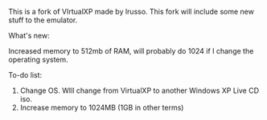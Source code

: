 This is a fork of VIrtualXP made by lrusso. This fork will include some new stuff to the emulator.

What's new:

Increased memory to 512mb of RAM, will probably do 1024 if I change the operating system.


To-do list:
1. Change OS. WIll change from VirtualXP to another Windows XP Live CD iso.
2. Increase memory to 1024MB (1GB in other terms)
